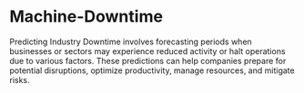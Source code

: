 # Machine-Downtime
Predicting Industry Downtime involves forecasting periods when businesses or sectors may experience reduced activity or halt operations due to various factors. These predictions can help companies prepare for potential disruptions, optimize productivity, manage resources, and mitigate risks. 

